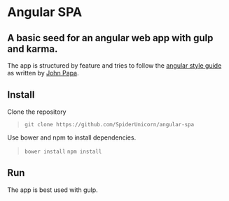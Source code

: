 # Angular SPA


## A basic seed for an angular web app with gulp and karma.

The app is structured by feature and tries to follow the [angular style guide](https://github.com/johnpapa/angular-styleguide) as written by [John Papa](http://johnpapa.net/).

## Install
Clone the repository
> `git clone https://github.com/SpiderUnicorn/angular-spa`

Use bower and npm to install dependencies.
> `bower install`
> `npm install`


## Run
The app is best used with gulp.
